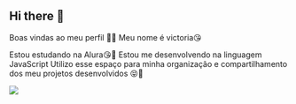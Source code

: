 ## Hi there 👋

Boas vindas ao meu perfil 💙💙
Meu nome é victoria😘 

Estou estudando na Alura😘🤪
Estou me desenvolvendo na linguagem JavaScript
Utilizo esse espaço para minha organização e compartilhamento dos meu projetos desenvolvidos 😝🤣



![](https://media1.tenor.com/m/7PadBzBzfecAAAAd/choi-san-san.gif)

